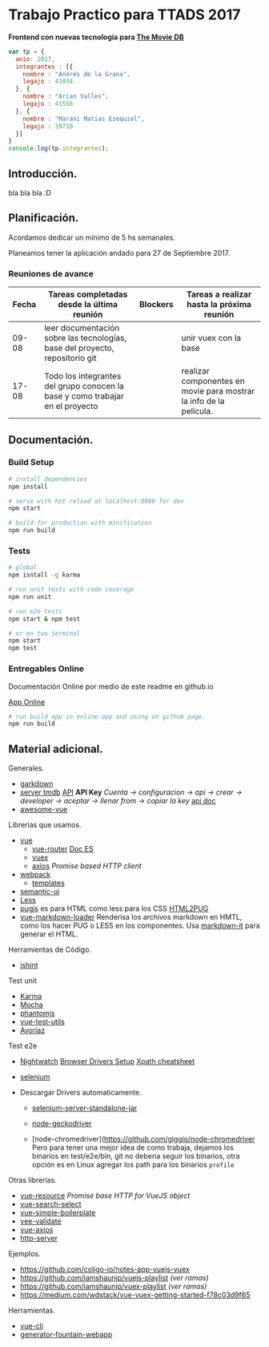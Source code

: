 # Trabajo Practico para TTADS 2017

__Frontend con nuevas tecnología para [The Movie DB](www.themoviedb.org)__

``` javascript
var tp = {
  anio: 2017,
  integrantes : [{
    nombre : "Andrés de la Grana",
    legajo : 41034
  }, {
    nombre : "Arian Valles",
    legajo : 41556
  }, {
    nombre : "Marani Matias Ezequiel",
    legajo : 39710
  }]
}
console.log(tp.integrantes);
```

## Introducción.

bla bla bla :D

## Planificación.

Acordamos dedicar un mínimo de 5 hs semanales.

Planeamos tener la aplicación andado para 27 de Septiembre 2017.

### Reuniones de avance

|Fecha|Tareas completadas desde la última reunión| Blockers |Tareas a realizar hasta la próxima reunión|
|-----|------------------------------------------|----------|------------------------------------------|
|09-08| leer documentación sobre las tecnologías, base del proyecto, repositorio git || unir vuex con la base| listado de las ultimas películas con css mínimos |
|17-08|Todo los integrantes del grupo conocen la base y como trabajar en el proyecto||realizar componentes en movie para mostrar la info de la película.|

## Documentación.

### Build Setup

``` bash
# install dependencies
npm install

# serve with hot reload at localhost:8080 for dev
npm start

# build for production with minification
npm run build
```

### Tests

``` bash
# global
npm isntall -g karma

# run unit tests with code coverage
npm run unit

# run e2e tests
npm start & npm test

# or en two terminal
npm start
npm test
```

### Entregables Online

Documentación Online por medio de este readme en github.io

[App Online](https://maranimatias.github.io/tp-2017/online-app/)

``` bash
# run build app in online-app and using on github page.
npm run build
```

## Material adicional.

Generales.
* [garkdown](https://guides.github.com/features/mastering-markdown/)
* [server tmdb](https://github.com/utnfrrottads/tmdb-server) [API](https://www.themoviedb.org/documentation/api/discover) **API Key** _Cuenta -> configuracion -> api -> crear -> developer -> aceptar -> llenar from -> copiar la key_ [api doc](https://developers.themoviedb.org/3/getting-started)
* [awesome-vue](https://github.com/vuejs/awesome-vue)

Librerías que usamos.
* [vue](https://vuejs.org/)
  * [vue-router](https://github.com/vuejs/vue-router) [Doc ES](https://router.vuejs.org/es/)
  * [vuex](https://github.com/vuejs/vuex)
  * [axios](https://github.com/mzabriskie/axios) _Promise based HTTP client_
* [webpack](https://webpack.js.org/)
  * [templates](https://github.com/vuejs-templates/webpack-simple)
* [semantic-ui](https://semantic-ui.com/)
* [Less](lesscss.org)
* [pugjs](pugjs.org) es para HTML como less para los CSS [HTML2PUG](https://www.beautifyconverter.com/html-to-jade-converter.php)
* [vue-markdown-loader](https://github.com/QingWei-Li/vue-markdown-loader) Renderisa los archivos markdown en HMTL, como los hacer PUG o LESS en los componentes. Usa [markdown-it](https://github.com/markdown-it/markdown-it) para generar el HTML.

Herramientas de Código.
* [jshint](https://github.com/jshint/jshint)

Test unit
* [Karma](https://github.com/karma-runner/karma)
* [Mocha](https://mochajs.org/)
* [phantomjs](http://phantomjs.org/)
* [vue-test-utils](https://github.com/vuejs/vue-test-utils/)
* [Avoriaz](https://github.com/eddyerburgh/avoriaz)

Test e2e
* [Nightwatch](http://nightwatchjs.org/) [Browser Drivers Setup](http://nightwatchjs.org/gettingstarted#selenium-server-setup) [Xpath cheatsheet](http://ricostacruz.com/cheatsheets/xpath.html)
* [selenium](http://docs.seleniumhq.org/download/)

* Descargar Drivers automaticamente.
  * [selenium-server-standalone-jar](https://github.com/adamhooper/selenium-seirver-standalone-jar)

  * [node-geckodriver](https://github.com/vladikoff/node-geckodriveOA[1;5Br)
  * [node-chromedriver](https://github.com/giggio/node-chromedriver
  Pero para tener una mejor idea de como trabaja, dejamos los binarios en test/e2e/bin, git no deberia seguir los binarios, otra opción es en Linux agregar los path para los binarios `profile`

Otras librerías.
* [vue-resource](https://github.com/pagekit/vue-resource) _Promise base HTTP for VueJS object_
* [vue-search-select](https://github.com/moreta/vue-search-select)
* [vue-simple-boilerplate](https://github.com/vuejs-templates/simple)
* [vee-validate](https://github.com/baianat/vee-validate)
* [vue-axios](https://github.com/imcvampire/vue-axios)
* [http-server](https://www.npmjs.com/package/http-server)

Ejemplos.
* https://github.com/coligo-io/notes-app-vuejs-vuex
* https://github.com/iamshaunjp/vuejs-playlist _(ver ramas)_
* https://github.com/iamshaunjp/vuex-playlist _(ver ramas)_
* https://medium.com/wdstack/vue-vuex-getting-started-f78c03d9f65

Herramientas.
* [vue-cli](https://github.com/vuejs/vue-cli)
* [generator-fountain-webapp](https://github.com/fountainjs/generator-fountain-webapp)
